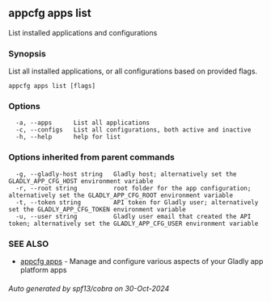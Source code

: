 ## appcfg apps list

List installed applications and configurations

### Synopsis

List all installed applications, or all configurations based on provided flags.

```
appcfg apps list [flags]
```

### Options

```
  -a, --apps      List all applications
  -c, --configs   List all configurations, both active and inactive
  -h, --help      help for list
```

### Options inherited from parent commands

```
  -g, --gladly-host string   Gladly host; alternatively set the GLADLY_APP_CFG_HOST environment variable
  -r, --root string          root folder for the app configuration; alternatively set the GLADLY_APP_CFG_ROOT environment variable
  -t, --token string         API token for Gladly user; alternatively set the GLADLY_APP_CFG_TOKEN environment variable
  -u, --user string          Gladly user email that created the API token; alternatively set the GLADLY_APP_CFG_USER environment variable
```

### SEE ALSO

* [appcfg apps](appcfg_apps.md)	 - Manage and configure various aspects of your Gladly app platform apps

###### Auto generated by spf13/cobra on 30-Oct-2024
